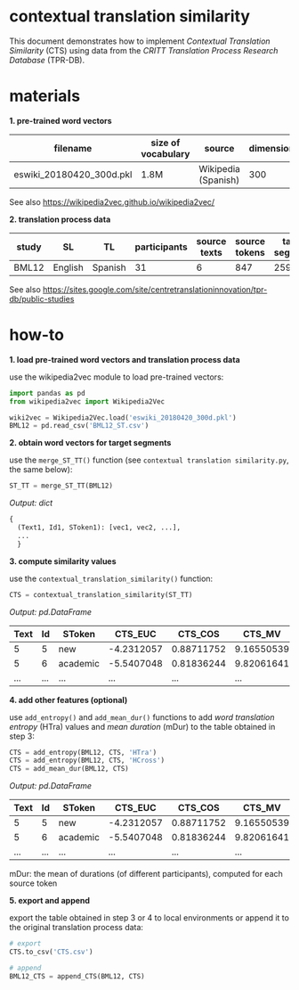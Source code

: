 # contextual translation similarity

This document demonstrates how to implement *Contextual Translation Similarity* (CTS) using data from the *CRITT Translation Process Research Database* (TPR-DB).

# materials

**1. pre-trained word vectors**

|filename|size of vocabulary|source|dimension|model type|window|
|--|--|--|--|--|--|
|eswiki_20180420_300d.pkl|1.8M|Wikipedia (Spanish)|300|skip-gram|5|

See also https://wikipedia2vec.github.io/wikipedia2vec/

**2. translation process data**

|study|SL|TL|participants|source texts|source tokens|target segments|
|--|--|--|--|--|--|--|
|BML12|English|Spanish|31|6|847|25936|

See also https://sites.google.com/site/centretranslationinnovation/tpr-db/public-studies

# how-to

**1. load pre-trained word vectors and translation process data**

use the wikipedia2vec module to load pre-trained vectors:

```python
import pandas as pd
from wikipedia2vec import Wikipedia2Vec

wiki2vec = Wikipedia2Vec.load('eswiki_20180420_300d.pkl')
BML12 = pd.read_csv('BML12_ST.csv')
```

**2. obtain word vectors for target segments**

use the `merge_ST_TT()` function (see `contextual translation similarity.py`, the same below):

```python
ST_TT = merge_ST_TT(BML12)
```

*Output: dict*

```python
{
  (Text1, Id1, SToken1): [vec1, vec2, ...],
  ...
  }
```

**3. compute similarity values**

use the `contextual_translation_similarity()` function:

```python
CTS = contextual_translation_similarity(ST_TT)
```

*Output: pd.DataFrame*

|Text|Id|SToken|CTS_EUC|CTS_COS|CTS_MV|
|--|--|--|--|--|--|
|5|5|new|-4.2312057|0.88711752|9.16550539|
|5|6|academic|-5.5407048|0.81836244|9.82061641|
|...|...|...|...|...|...|

**4. add other features (optional)**

use `add_entropy()` and `add_mean_dur()` functions to add *word translation entropy* (HTra) values and *mean duration* (mDur) to the table obtained in step 3:

```python
CTS = add_entropy(BML12, CTS, 'HTra')
CTS = add_entropy(BML12, CTS, 'HCross')
CTS = add_mean_dur(BML12, CTS)
```

*Output: pd.DataFrame*

|Text|Id|SToken|CTS_EUC|CTS_COS|CTS_MV|HTra|HCross|mDur|
|--|--|--|--|--|--|--|--|--|
|5|5|new|-4.2312057|0.88711752|9.16550539|0.6907|0.6907|302.310345|
|5|6|academic|-5.5407048|0.81836244|9.82061641|1.0351|0.6907|482.275862|
|...|...|...|...|...|...|...|...|...|

mDur: the mean of durations (of different participants), computed for each source token

**5. export and append**

export the table obtained in step 3 or 4 to local environments or append it to the original translation process data:

```python
# export
CTS.to_csv('CTS.csv')

# append
BML12_CTS = append_CTS(BML12, CTS)
```

